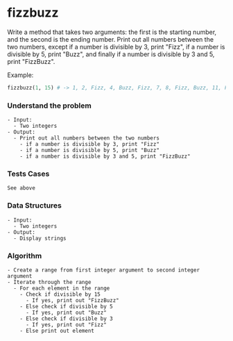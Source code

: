 # fizzbuzz

Write a method that takes two arguments: the first is the starting number, and the second is the ending number. Print out all numbers between the two numbers, except if a number is divisible by 3, print "Fizz", if a number is divisible by 5, print "Buzz", and finally if a number is divisible by 3 and 5, print "FizzBuzz".

Example:

```ruby
fizzbuzz(1, 15) # -> 1, 2, Fizz, 4, Buzz, Fizz, 7, 8, Fizz, Buzz, 11, Fizz, 13, 14, FizzBuzz
```



### Understand the problem

```
- Input:
  - Two integers
- Output:
  - Print out all numbers between the two numbers
    - if a number is divisible by 3, print "Fizz"
    - if a number is divisible by 5, print "Buzz"
    - if a number is divisible by 3 and 5, print "FizzBuzz"
```

### Tests Cases

```
See above
```

### Data Structures

```
- Input:
  - Two integers
- Output:
  - Display strings
```

### Algorithm

```
- Create a range from first integer argument to second integer argument
- Iterate through the range
  - For each element in the range
    - Check if divisible by 15
      - If yes, print out "FizzBuzz"
    - Else check if divisible by 5
      - If yes, print out "Buzz"
    - Else check if divisible by 3
      - If yes, print out "Fizz"
    - Else print out element  
```
